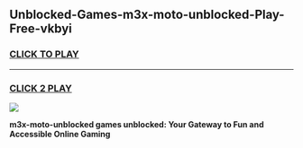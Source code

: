 
## Unblocked-Games-m3x-moto-unblocked-Play-Free-vkbyi
<h3>
<a href="https://premium76.site?title=m3x-moto-unblocked&ref=18A1">CLICK TO PLAY</a></h3>
<hr>

<h3>
<a href="https://premium76.site?title=m3x-moto-unblocked&ref=18A1">CLICK 2 PLAY</a>
  
</h3>

<a href="https://premium76.site?title=m3x-moto-unblocked&ref=18A1"><img src="https://clearcache.store/games.png"></a>


**m3x-moto-unblocked games unblocked: Your Gateway to Fun and Accessible Online Gaming**

